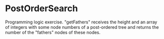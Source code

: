 # PostOrderSearch
Programming logic exercise. "getFathers" receives the height and an array of integers with some node numbers of a post-ordered tree and returns the number of the "fathers" nodes of these nodes.

